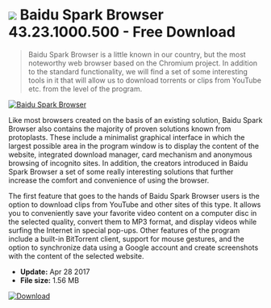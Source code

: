 # ![](https://cdn.softexe.net/static/icon/9/baidu-spark-browser-11064.png) Baidu Spark Browser 43.23.1000.500 - Free Download

> Baidu Spark Browser is a little known in our country, but the most noteworthy web browser based on the Chromium project. In addition to the standard functionality, we will find a set of some interesting tools in it that will allow us to download torrents or clips from YouTube etc. from the level of the program.

[![Baidu Spark Browser](https://gallery.dpcdn.pl/imgc/Tools/51052/g_-_420x350_1.5_-_x20140512172744_0.png)](https://softexe.net/win/internet/browsers/baidu-spark-browser:ppRfd.html)

Like most browsers created on the basis of an existing solution, Baidu Spark Browser also contains the majority of proven solutions known from protoplasts. These include a minimalist graphical interface in which the largest possible area in the program window is to display the content of the website, integrated download manager, card mechanism and anonymous browsing of incognito sites. In addition, the creators introduced in Baidu Spark Browser a set of some really interesting solutions that further increase the comfort and convenience of using the browser.
 
 The first feature that goes to the hands of Baidu Spark Browser users is the option to download clips from YouTube and other sites of this type. It allows you to conveniently save your favorite video content on a computer disc in the selected quality, convert them to MP3 format, and display videos while surfing the Internet in special pop-ups. Other features of the program include a built-in BitTorrent client, support for mouse gestures, and the option to synchronize data using a Google account and create screenshots with the content of the selected website.


- **Update:** Apr 28 2017
- **File size:** 1.56 MB

[![Download](https://cdn.softexe.net/static/img/download.png)](https://softexe.net/win/internet/browsers/baidu-spark-browser:ppRfd.html)

